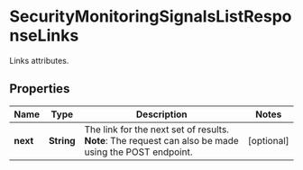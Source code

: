 

# SecurityMonitoringSignalsListResponseLinks

Links attributes.

## Properties

Name | Type | Description | Notes
------------ | ------------- | ------------- | -------------
**next** | **String** | The link for the next set of results. **Note**: The request can also be made using the POST endpoint. |  [optional]



